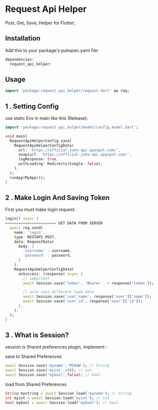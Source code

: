 # Request Api Helper

Post, Get, Save, Helper for Flutter;


## Installation

Add this to your package's pubspec.yaml file:

```bash
dependencies:
  request_api_helper:
```

## Usage

```dart
import 'package:request_api_helper/request.dart' as req;
```

## 1 . Setting Config
use static Env in main like this (Release):

```dart
import 'package:request_api_helper/model/config_model.dart';

void main(
  RequestApiHelperConfig.save(
    RequestApiHelperConfigData(
      url: 'https://official-joke-api.appspot.com/',
      noapiurl: 'https://official-joke-api.appspot.com/',
      logResponse: true,
      withLoading: Redirects(toogle: false),
    ),
  );
  runApp(MyApp());
}

```

## 2 . Make Login And Saving Token
First you must make login request.

```dart
login() async {
======================= GET DATA FROM SERVER
  await req.send(
    name: 'login',
    type: RESTAPI.POST,
    data: RequestData(
      body: {
        'username' : username,
        'password' : password,
      }
    ),
    RequestApiHelperConfigData(
      onSuccess: (response) async {
        // important
        await Session.save('token', 'Bearer ' + response['token']);

        // auto save different type data
        await Session.save('user_name', response['user']['name']);
        await Session.save('user_id', response['user']['id']);
      },
    ),
  );
}
```
## 3 . What is Session?

session is Shared preferences plugin, implement :

save to Shared Preferences
```dart
await Session.save('myname','MIAUW'); // String
await Session.save('myint',100); // int
await Session.save('mybool',false); // bool

```

load from Shared Preferences
```dart
String mystring = await Session.load('myname'); // String
int myint = await Session.load('myint'); // int
bool mybool = await Session.load('mybool'); // bool

```
